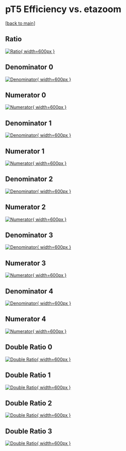 # pT5 Efficiency vs. etazoom

[[back to main](./)]



## Ratio

[![Ratio](../mtv/var/pT5_base_11_-1_eff_etazoom.png){ width=600px }](../mtv/var/pT5_base_11_-1_eff_etazoom.pdf)

## Denominator 0

[![Denominator](../mtv/den/pT5_base_11_-1_eff_etazoom_den0.png){ width=600px }](../mtv/den/pT5_base_11_-1_eff_etazoom_den0.pdf)

## Numerator 0

[![Numerator](../mtv/num/pT5_base_11_-1_eff_etazoom_num0.png){ width=600px }](../mtv/num/pT5_base_11_-1_eff_etazoom_num0.pdf)

## Denominator 1

[![Denominator](../mtv/den/pT5_base_11_-1_eff_etazoom_den1.png){ width=600px }](../mtv/den/pT5_base_11_-1_eff_etazoom_den1.pdf)

## Numerator 1

[![Numerator](../mtv/num/pT5_base_11_-1_eff_etazoom_num1.png){ width=600px }](../mtv/num/pT5_base_11_-1_eff_etazoom_num1.pdf)

## Denominator 2

[![Denominator](../mtv/den/pT5_base_11_-1_eff_etazoom_den2.png){ width=600px }](../mtv/den/pT5_base_11_-1_eff_etazoom_den2.pdf)

## Numerator 2

[![Numerator](../mtv/num/pT5_base_11_-1_eff_etazoom_num2.png){ width=600px }](../mtv/num/pT5_base_11_-1_eff_etazoom_num2.pdf)

## Denominator 3

[![Denominator](../mtv/den/pT5_base_11_-1_eff_etazoom_den3.png){ width=600px }](../mtv/den/pT5_base_11_-1_eff_etazoom_den3.pdf)

## Numerator 3

[![Numerator](../mtv/num/pT5_base_11_-1_eff_etazoom_num3.png){ width=600px }](../mtv/num/pT5_base_11_-1_eff_etazoom_num3.pdf)

## Denominator 4

[![Denominator](../mtv/den/pT5_base_11_-1_eff_etazoom_den4.png){ width=600px }](../mtv/den/pT5_base_11_-1_eff_etazoom_den4.pdf)

## Numerator 4

[![Numerator](../mtv/num/pT5_base_11_-1_eff_etazoom_num4.png){ width=600px }](../mtv/num/pT5_base_11_-1_eff_etazoom_num4.pdf)

## Double Ratio 0

[![Double Ratio](../mtv/ratio/pT5_base_11_-1_eff_etazoom_ratio0.png){ width=600px }](../mtv/ratio/pT5_base_11_-1_eff_etazoom_ratio0.pdf)

## Double Ratio 1

[![Double Ratio](../mtv/ratio/pT5_base_11_-1_eff_etazoom_ratio1.png){ width=600px }](../mtv/ratio/pT5_base_11_-1_eff_etazoom_ratio1.pdf)

## Double Ratio 2

[![Double Ratio](../mtv/ratio/pT5_base_11_-1_eff_etazoom_ratio2.png){ width=600px }](../mtv/ratio/pT5_base_11_-1_eff_etazoom_ratio2.pdf)

## Double Ratio 3

[![Double Ratio](../mtv/ratio/pT5_base_11_-1_eff_etazoom_ratio3.png){ width=600px }](../mtv/ratio/pT5_base_11_-1_eff_etazoom_ratio3.pdf)

